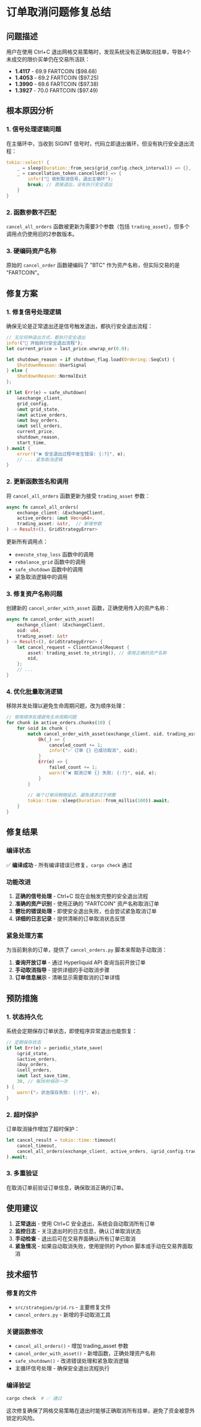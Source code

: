 # 订单取消问题修复总结

## 问题描述

用户在使用 Ctrl+C 退出网格交易策略时，发现系统没有正确取消挂单，导致4个未成交的限价买单仍在交易所活跃：

- **1.4117** - 69.9 FARTCOIN ($98.68)
- **1.4053** - 69.2 FARTCOIN ($97.25) 
- **1.3990** - 69.6 FARTCOIN ($97.38)
- **1.3927** - 70.0 FARTCOIN ($97.49)

## 根本原因分析

### 1. 信号处理逻辑问题
在主循环中，当收到 SIGINT 信号时，代码立即退出循环，但没有执行安全退出流程：

```rust
tokio::select! {
    _ = sleep(Duration::from_secs(grid_config.check_interval)) => {},
    _ = cancellation_token.cancelled() => {
        info!("🔔 收到取消信号，退出主循环");
        break; // 直接退出，没有执行安全退出
    }
}
```

### 2. 函数参数不匹配
`cancel_all_orders` 函数被更新为需要3个参数（包括 `trading_asset`），但多个调用点仍使用旧的2参数版本。

### 3. 硬编码资产名称
原始的 `cancel_order` 函数硬编码了 "BTC" 作为资产名称，但实际交易的是 "FARTCOIN"。

## 修复方案

### 1. 修复信号处理逻辑
确保无论是正常退出还是信号触发退出，都执行安全退出流程：

```rust
// 无论何种退出方式，都执行安全退出
info!("🏁 开始执行安全退出流程");
let current_price = last_price.unwrap_or(0.0);

let shutdown_reason = if shutdown_flag.load(Ordering::SeqCst) {
    ShutdownReason::UserSignal
} else {
    ShutdownReason::NormalExit
};

if let Err(e) = safe_shutdown(
    &exchange_client,
    grid_config,
    &mut grid_state,
    &mut active_orders,
    &mut buy_orders,
    &mut sell_orders,
    current_price,
    shutdown_reason,
    start_time,
).await {
    error!("❌ 安全退出过程中发生错误: {:?}", e);
    // ... 紧急取消逻辑
}
```

### 2. 更新函数签名和调用
将 `cancel_all_orders` 函数更新为接受 `trading_asset` 参数：

```rust
async fn cancel_all_orders(
    exchange_client: &ExchangeClient,
    active_orders: &mut Vec<u64>,
    trading_asset: &str,  // 新增参数
) -> Result<(), GridStrategyError>
```

更新所有调用点：
- `execute_stop_loss` 函数中的调用
- `rebalance_grid` 函数中的调用  
- `safe_shutdown` 函数中的调用
- 紧急取消逻辑中的调用

### 3. 修复资产名称问题
创建新的 `cancel_order_with_asset` 函数，正确使用传入的资产名称：

```rust
async fn cancel_order_with_asset(
    exchange_client: &ExchangeClient, 
    oid: u64, 
    trading_asset: &str
) -> Result<(), GridStrategyError> {
    let cancel_request = ClientCancelRequest {
        asset: trading_asset.to_string(), // 使用正确的资产名称
        oid,
    };
    // ...
}
```

### 4. 优化批量取消逻辑
移除并发处理以避免生命周期问题，改为顺序处理：

```rust
// 使用顺序处理避免生命周期问题
for chunk in active_orders.chunks(10) {
    for &oid in chunk {
        match cancel_order_with_asset(exchange_client, oid, trading_asset).await {
            Ok(_) => {
                canceled_count += 1;
                info!("✅ 订单 {} 已成功取消", oid);
            }
            Err(e) => {
                failed_count += 1;
                warn!("❌ 取消订单 {} 失败: {:?}", oid, e);
            }
        }
        
        // 每个订单间稍微延迟，避免请求过于频繁
        tokio::time::sleep(Duration::from_millis(100)).await;
    }
}
```

## 修复结果

### 编译状态
✅ **编译成功** - 所有编译错误已修复，`cargo check` 通过

### 功能改进
1. **正确的信号处理** - Ctrl+C 现在会触发完整的安全退出流程
2. **准确的资产识别** - 使用正确的 "FARTCOIN" 资产名称取消订单
3. **健壮的错误处理** - 即使安全退出失败，也会尝试紧急取消订单
4. **详细的日志记录** - 提供清晰的订单取消状态反馈

### 紧急处理方案
为当前剩余的订单，提供了 `cancel_orders.py` 脚本来帮助手动取消：

1. **查询开放订单** - 通过 Hyperliquid API 查询当前开放订单
2. **手动取消指导** - 提供详细的手动取消步骤
3. **订单信息展示** - 清晰显示需要取消的订单详情

## 预防措施

### 1. 状态持久化
系统会定期保存订单状态，即使程序异常退出也能恢复：

```rust
// 定期保存状态
if let Err(e) = periodic_state_save(
    &grid_state,
    &active_orders,
    &buy_orders,
    &sell_orders,
    &mut last_save_time,
    30, // 每30秒保存一次
) {
    warn!("⚠️ 状态保存失败: {:?}", e);
}
```

### 2. 超时保护
订单取消操作增加了超时保护：

```rust
let cancel_result = tokio::time::timeout(
    cancel_timeout,
    cancel_all_orders(exchange_client, active_orders, &grid_config.trading_asset),
).await;
```

### 3. 多重验证
在取消订单前验证订单信息，确保取消正确的订单。

## 使用建议

1. **正常退出** - 使用 Ctrl+C 安全退出，系统会自动取消所有订单
2. **监控日志** - 关注退出时的日志信息，确认订单取消状态
3. **手动检查** - 退出后可在交易界面确认所有订单已取消
4. **紧急情况** - 如果自动取消失败，使用提供的 Python 脚本或手动在交易界面取消

## 技术细节

### 修复的文件
- `src/strategies/grid.rs` - 主要修复文件
- `cancel_orders.py` - 新增的手动取消工具

### 关键函数修改
- `cancel_all_orders()` - 增加 trading_asset 参数
- `cancel_order_with_asset()` - 新增函数，正确处理资产名称
- `safe_shutdown()` - 改进错误处理和紧急取消逻辑
- 主循环信号处理 - 确保安全退出流程执行

### 编译验证
```bash
cargo check  # ✅ 通过
```

这次修复确保了网格交易策略在退出时能够正确取消所有挂单，避免了资金被意外锁定的风险。 